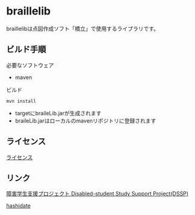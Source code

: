 # braillelib

braillelibは点図作成ソフト「橋立」で使用するライブラリです。

## ビルド手順
必要なソフトウェア
* maven

ビルド

    mvn install

* targetにbraileLib.jarが生成されます
* braileLib.jarはローカルのmavenリポジトリに登録されます

## ライセンス
[ライセンス](Lisense.txt)


## リンク
[障害学生支援プロジェクト Disabled-student Study Support Project(DSSP)](http://dssp.sakura.ne.jp/)

[hashidate](https://github.com/dssp-tools/hashidate)

